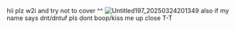 hii plz w2i and try not to cover ^^
![Untitled197_20250324201349](https://github.com/user-attachments/assets/de3604c8-8df8-42cd-8a27-e7653c348fa6)
also if my name says dnt/dntuf pls dont boop/kiss me up close T-T
